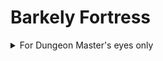 # Barkely Fortress

<details>

<summary>For Dungeon Master's eyes only</summary>

## Stairways

### S1

Connected to
- [cellar](#B1-1)
- [first floor](#F1-7)
- [stairs one](#F2-3)

### S2

Connected to [first floor](#F1-3)

### S3

Connected to
- [first floor](#F1-4)
- [second floor](#F2-1)

## Floors

### B1

![Barkely Fortress Cellar](../assets/barkely_fortress_b1_dm.png)

#### B1-1

Connected to
- [stairs one](#S1)
- [room two](#B1-2)
- [room three](#B1-3)

#### B1-2

Connected to [room one](#B1-1)

#### B1-3

Connected to [room one](#B1-1)

### F1

![Barkely Fortress first floor](../assets/barkely_fortress_f1_dm.png)

#### F1-1

Connected to
- outside
- [room two](#F1-2)

#### F1-2

Connected to
- [room one](#F1-1)
- [room three](#F1-3)
- [room four](#F1-4)

#### F1-3

Connected to
- [room two](#F1-2)
- [room five](#F1-5)

#### F1-4

Connected to
- [room two](#F1-2)
- [stairs three](#S3)

#### F1-5

Connected to
- [room three](#F1-3)
- [room six](#F1-6)

#### F1-6

Connected to
- [room five](#F1-5)
- [room seven](#F1-7)

#### F1-7

Connected to
- [room six](#F1-6)
- [room eight](#F1-8)
- [stairs one](#S1)

#### F1-8

Connected to [room seven](#F1-7)

### F2

![Barkely Fortress second floor](../assets/barkely_fortress_f2_dm.png)

#### F2-1

Connected to
- [stairs three](#S3)
- [room two](#F2-2)
- [room three](#F2-3)
- outside

#### F2-2

Connected to
- [room one](#F2-1)

#### F2-3

Connected to
- [stairs one](#S1)
- [first room](#F2-1)
- [fourth room](#F2-4)

</details>
